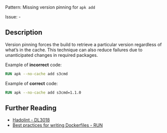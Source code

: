 Pattern: Missing version pinning for `apk add`

Issue: -

## Description

Version pinning forces the build to retrieve a particular version regardless of what’s in the cache. This technique can also reduce failures due to unanticipated changes in required packages.

Example of **incorrect** code:

```dockerfile
RUN apk --no-cache add s3cmd
```

Example of **correct** code:

```dockerfile
RUN apk --no-cache add s3cmd=1.1.0
```

## Further Reading

* [Hadolint - DL3018](https://github.com/hadolint/hadolint/wiki/DL3018)
* [Best practices for writing Dockerfiles - RUN](https://docs.docker.com/develop/develop-images/dockerfile_best-practices/#run)
